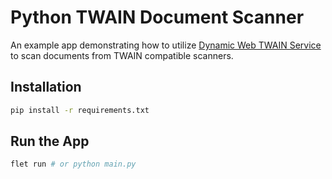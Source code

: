 # Python TWAIN Document Scanner

An example app demonstrating how to utilize [Dynamic Web TWAIN Service](https://www.dynamsoft.com/blog/announcement/dynamsoft-service-restful-api/) to scan documents from TWAIN compatible scanners.

## Installation

```bash
pip install -r requirements.txt
```

## Run the App

```bash
flet run # or python main.py
```